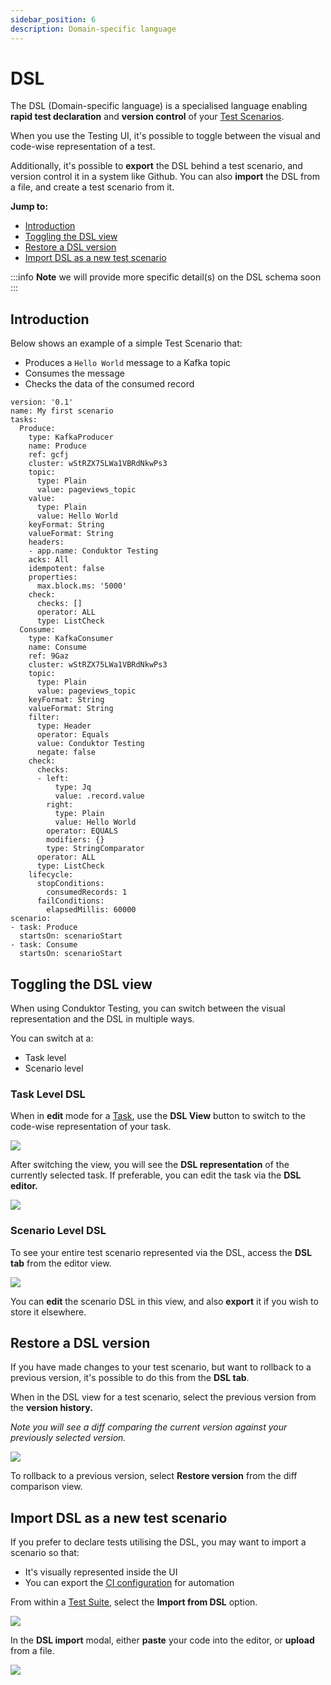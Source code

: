 ```yaml
---
sidebar_position: 6
description: Domain-specific language
---
```


# DSL

The DSL (Domain-specific language) is a specialised language enabling **rapid test declaration** and **version control** of your [Test Scenarios](building-tests/test-scenarios).&#x20;

When you use the Testing UI, it's possible to toggle between the visual and code-wise representation of a test.&#x20;

Additionally, it's possible to **export** the DSL behind a test scenario, and version control it in a system like Github. You can also **import** the DSL from a file, and create a test scenario from it.

**Jump to:**

- [Introduction](dsl#undefined)
- [Toggling the DSL view](dsl#undefined)
- [Restore a DSL version](dsl#undefined)
- [Import DSL as a new test scenario](dsl#import-dsl-as-a-new-test-scenario)

:::info
**Note** we will provide more specific detail(s) on the DSL schema soon
:::

## Introduction

Below shows an example of a simple Test Scenario that:

- Produces a `Hello World` message to a Kafka topic
- Consumes the message
- Checks the data of the consumed record

```
version: '0.1'
name: My first scenario
tasks:
  Produce:
    type: KafkaProducer
    name: Produce
    ref: gcfj
    cluster: wStRZX75LWa1VBRdNkwPs3
    topic:
      type: Plain
      value: pageviews_topic
    value:
      type: Plain
      value: Hello World
    keyFormat: String
    valueFormat: String
    headers:
    - app.name: Conduktor Testing
    acks: All
    idempotent: false
    properties:
      max.block.ms: '5000'
    check:
      checks: []
      operator: ALL
      type: ListCheck
  Consume:
    type: KafkaConsumer
    name: Consume
    ref: 9Gaz
    cluster: wStRZX75LWa1VBRdNkwPs3
    topic:
      type: Plain
      value: pageviews_topic
    keyFormat: String
    valueFormat: String
    filter:
      type: Header
      operator: Equals
      value: Conduktor Testing
      negate: false
    check:
      checks:
      - left:
          type: Jq
          value: .record.value
        right:
          type: Plain
          value: Hello World
        operator: EQUALS
        modifiers: {}
        type: StringComparator
      operator: ALL
      type: ListCheck
    lifecycle:
      stopConditions:
        consumedRecords: 1
      failConditions:
        elapsedMillis: 60000
scenario:
- task: Produce
  startsOn: scenarioStart
- task: Consume
  startsOn: scenarioStart
```

## Toggling the DSL view

When using Conduktor Testing, you can switch between the visual representation and the DSL in multiple ways.&#x20;

You can switch at a:

- Task level
- Scenario level

### **Task Level DSL**

When in **edit** mode for a [Task](building-tests/tasks/), use the **DSL View** button to switch to the code-wise representation of your task.&#x20;

![](<../assets/image (32).png>)

After switching the view, you will see the **DSL representation** of the currently selected task. If preferable, you can edit the task via the **DSL editor.**

![](<../assets/image (55).png>)

### **Scenario Level DSL**

To see your entire test scenario represented via the DSL, access the **DSL tab** from the editor view.

![](<../assets/image (110).png>)

You can **edit** the scenario DSL in this view, and also **export** it if you wish to store it elsewhere.&#x20;

## Restore a DSL version

If you have made changes to your test scenario, but want to rollback to a previous version, it's possible to do this from the **DSL tab**.

When in the DSL view for a test scenario, select the previous version from the **version history.**

_Note you will see a diff comparing the current version against your previously selected version._

![](<../assets/image (83).png>)

To rollback to a previous version, select **Restore version** from the diff comparison view.&#x20;

## Import DSL as a new test scenario

If you prefer to declare tests utilising the DSL, you may want to import a scenario so that:

- It's visually represented inside the UI
- You can export the [CI configuration](ci-cd-automation) for automation&#x20;

From within a [Test Suite](building-tests/test-suites), select the **Import from DSL** option.

![](<../assets/image (99).png>)

In the **DSL import** modal, either **paste** your code into the editor, or **upload** from a file.

![](<../assets/image (144).png>)
